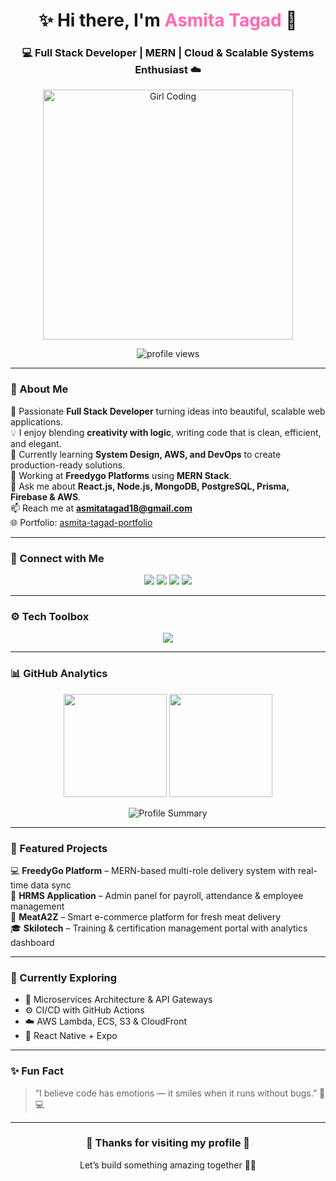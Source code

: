 <h1 align="center">✨ Hi there, I'm <span style="color:#ff69b4;">Asmita Tagad</span> 👋</h1>
<h3 align="center">💻 Full Stack Developer | MERN | Cloud & Scalable Systems Enthusiast ☁️</h3>

<p align="center">
  <img alt="Girl Coding" width="400" src="https://cdn.dribbble.com/users/1162077/screenshots/15783018/media/df401e6e0972f6a9a207b52cc9519281.gif">
</p>

<p align="center">
  <img src="https://komarev.com/ghpvc/?username=asmitatagad&label=Profile%20Views&color=ff69b4&style=for-the-badge" alt="profile views"/>
</p>

---

### 💫 About Me
🌷 Passionate **Full Stack Developer** turning ideas into beautiful, scalable web applications.  
💡 I enjoy blending **creativity with logic**, writing code that is clean, efficient, and elegant.  
🌱 Currently learning **System Design, AWS, and DevOps** to create production-ready solutions.  
🎯 Working at **Freedygo Platforms** using **MERN Stack**.  
💬 Ask me about **React.js, Node.js, MongoDB, PostgreSQL, Prisma, Firebase & AWS**.  
📫 Reach me at **[asmitatagad18@gmail.com](mailto:asmitatagad18@gmail.com)**  
🌐 Portfolio: [asmita-tagad-portfolio](https://68f866aaa29d71a4d4ca5a42--asmitatagadportfolio.netlify.app/)  

---

### 💞 Connect with Me
<p align="center">
  <a href="https://linkedin.com/in/asmita-tagad" target="_blank"><img src="https://img.shields.io/badge/LinkedIn-%230077B5.svg?&style=for-the-badge&logo=linkedin&logoColor=white"/></a>
  <a href="https://instagram.com/its_a_smita07" target="_blank"><img src="https://img.shields.io/badge/Instagram-%23E4405F.svg?&style=for-the-badge&logo=instagram&logoColor=white"/></a>
  <a href="https://www.leetcode.com/asmitatagad" target="_blank"><img src="https://img.shields.io/badge/LeetCode-%23FFA116.svg?&style=for-the-badge&logo=leetcode&logoColor=white"/></a>
  <a href="mailto:asmitatagad18@gmail.com" target="_blank"><img src="https://img.shields.io/badge/Gmail-%23EA4335.svg?&style=for-the-badge&logo=gmail&logoColor=white"/></a>
</p>

---

### ⚙️ Tech Toolbox
<p align="center">
  <img src="https://skillicons.dev/icons?i=html,css,js,react,nodejs,express,mongodb,postgresql,prisma,firebase,aws,git,github,vscode&theme=light"/>
</p>

---

### 📊 GitHub Analytics
<p align="center">
  <img src="https://github-readme-stats.vercel.app/api?username=asmitatagad&show_icons=true&theme=rose_pine&hide_border=true" height="165em"/>
  <img src="https://github-readme-stats.vercel.app/api/top-langs/?username=asmitatagad&layout=compact&theme=rose_pine&hide_border=true" height="165em"/>
</p>

<p align="center">
  <img src="https://github-profile-summary-cards.vercel.app/api/cards/profile-details?username=asmitatagad&theme=rose_pine" alt="Profile Summary" />
</p>

---

### 🌸 Featured Projects
💻 **FreedyGo Platform** – MERN-based multi-role delivery system with real-time data sync  
🏢 **HRMS Application** – Admin panel for payroll, attendance & employee management  
🥩 **MeatA2Z** – Smart e-commerce platform for fresh meat delivery  
🎓 **Skilotech** – Training & certification management portal with analytics dashboard  

---

### 🌼 Currently Exploring
- 🧩 Microservices Architecture & API Gateways  
- ⚙️ CI/CD with GitHub Actions  
- ☁️ AWS Lambda, ECS, S3 & CloudFront  
- 📱 React Native + Expo  

---

### ✨ Fun Fact
> “I believe code has emotions — it smiles when it runs without bugs.” 💖💻  

---

<h3 align="center">💐 Thanks for visiting my profile 💐</h3>
<p align="center">Let’s build something amazing together 💪✨</p>
